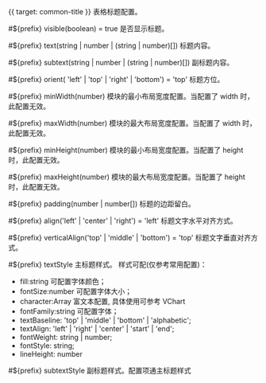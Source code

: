 {{ target: common-title }}
表格标题配置。

#${prefix} visible(boolean) = true
是否显示标题。

#${prefix} text(string | number | (string | number)[])
标题内容。

#${prefix} subtext(string | number | (string | number)[])
副标题内容。

#${prefix} orient( 'left' | 'top' | 'right' | 'bottom') = 'top'
标题方位。

#${prefix} minWidth(number)
模块的最小布局宽度配置。当配置了 width 时，此配置无效。

#${prefix} maxWidth(number)
模块的最大布局宽度配置。当配置了 width 时，此配置无效。

#${prefix} minHeight(number)
模块的最小布局宽度配置。当配置了 height 时，此配置无效。

#${prefix} maxHeight(number)
模块的最大布局宽度配置。当配置了 height 时，此配置无效。

#${prefix} padding(number | number[])
标题的边距留白。

#${prefix} align('left' | 'center' | 'right') = 'left'
标题文字水平对齐方式。

#${prefix} verticalAlign('top' | 'middle' | 'bottom') = 'top'
标题文字垂直对齐方式。

#${prefix} textStyle
主标题样式。
样式可配(仅参考常用配置)：

- fill:string 可配置字体颜色；
- fontSize:number 可配置字体大小；
- character:Array 富文本配置, 具体使用可参考 VChart
- fontFamily:string 可配置字体；
- textBaseline: 'top' | 'middle' | 'bottom' | 'alphabetic';
- textAlign: 'left' | 'right' | 'center' | 'start' | 'end';
- fontWeight: string | number;
- fontStyle: string;
- lineHeight: number

#${prefix} subtextStyle
副标题样式。配置项通主标题样式
